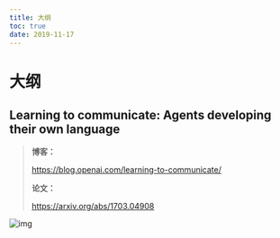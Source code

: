 ```yaml
---
title: 大纲
toc: true
date: 2019-11-17
---
```

# 大纲

## Learning to communicate: Agents developing their own language



> **博客：**
>
> https://blog.openai.com/learning-to-communicate/
>
> **论文：**
>
> https://arxiv.org/abs/1703.04908



![img](https://mmbiz.qpic.cn/mmbiz_png/ptp8P184xjyl2yLZ4z4iaZhPCia7T73uxADQ7XTTajQaQ4B9VwLskia939GiarRP9YXicZybH5f6hezFdO8icFY9duxw/640?wx_fmt=png&tp=webp&wxfrom=5&wx_lazy=1&wx_co=1)

